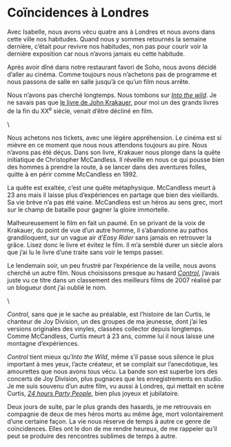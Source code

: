 # Coïncidences à Londres

Avec Isabelle, nous avons vécu quatre ans à Londres et nous avons dans cette ville nos habitudes. Quand nous y sommes retournés la semaine dernière, c’était pour revivre nos habitudes, non pas pour courir voir la dernière exposition car nous n’avons jamais eu cette habitude.

Après avoir dîné dans notre restaurant favori de Soho, nous avons décidé d’aller au cinéma. Comme toujours nous n’achetons pas de programme et nous passons de salle en salle jusqu’à ce qu’un film nous arrête.

Nous n’avons pas cherché longtemps. Nous tombons sur [*Into the wild*](http://www.intothewild-lefilm.com/). Je ne savais pas que [le livre de John Krakauer](http://en.wikipedia.org/wiki/Into_the_Wild), pour moi un des grands livres de la fin du XX<sup>e</sup> siècle, venait d’être décliné en film.

\

Nous achetons nos tickets, avec une légère appréhension. Le cinéma est si mièvre en ce moment que nous nous attendons toujours au pire. Nous n’avons pas été déçus. Dans son livre, Krakauer nous plonge dans la quête initiatique de Christopher McCandless. Il réveille en nous ce qui pousse bien des hommes à prendre la route, à se lancer dans des aventures folles, quitte à en périr comme McCandless en 1992.

La quête est exaltée, c’est une quête métaphysique. McCandless meurt à 23 ans mais il laisse plus d’expériences en partage que bien des vieillards. Sa vie brève n’a pas été vaine. McCandless est un héros au sens grec, mort sur le champ de bataille pour gagner la gloire immortelle.

Malheureusement le film en fait un paumé. En se privant de la voix de Krakauer, du point de vue d’un autre homme, il s’abandonne au pathos grandiloquent, sur un vague air d’*Easy Rider* sans jamais en retrouver la grâce. Lisez donc le livre et évitez le film. Il m’a semblé durer un siècle alors que j’ai lu le livre d’une traite sans voir le temps passer.

Le lendemain soir, un peu frustré par l’expérience de la veille, nous avons cherché un autre film. Nous choisissons presque au hasard [*Control*](http://www.controlthemovie.com/), j’avais juste vu ce titre dans un classement des meilleurs films de 2007 réalisé par un blogueur dont j’ai oublié le nom.

\

*Control*, sans que je le sache au préalable, est l’histoire de Ian Curtis, le chanteur de Joy Division, un des groupes de ma jeunesse, dont j’ai les versions originales des vinyles, classées collector depuis longtemps. Comme McCandless, Curtis meurt à 23 ans, comme lui il nous laisse une montagne d’expériences.

*Control* tient mieux qu’*Into the Wild*, même s’il passe sous silence le plus important à mes yeux, l’acte créateur, et se complait sur l’anecdotique, les amourettes que nous avons tous vécu. La bande son est superbe lors des concerts de Joy Division, plus pugnaces que les enregistrements en studio. Je me suis souvenu d’un autre film, vu aussi à Londres, qui mettait en scène Curtis, [*24 hours Party People*](http://www.partypeoplemovie.com/), bien plus joyeux et jubilatoire.

Deux jours de suite, par le plus grands des hasards, je me retrouvais en compagnie de deux de mes héros morts au même âge, mort volontairement d’une certaine façon. La vie nous réserve de temps à autre ce genre de coïncidences. Elles ont le don de me rendre heureux, de me rappeler qu’il peut se produire des rencontres sublimes de temps à autre.
